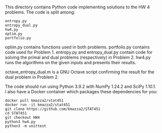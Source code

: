 This directory contains Python code implementing solutions to the HW 4 problems. The code is split among:
```
entropy.py
entropy_dual.py
hw4.py
optim.py
portfolio.py
```
optim.py contains functions used in both problems. portfolio.py contains code used for Problem 1. entropy.py and entropy_dual.py contain code for solving the primal and dual problems (respectively) in Problem 2. hw4.py runs the algorithms on the given inputs and presents their results.

octave_entropy_dual.m is a GNU Octave script confirming the result for the dual problem in Problem 2.

The code should run using Python 3.9.2 with NumPy 1.24.2 and SciPy 1.10.1. I also have a Docker container which packages these dependencies for you:
```
docker pull kmazza2/stat451
docker run -it kmazza2/stat451
git clone https://github.com/kmazza2/STAT451
cd STAT451
git checkout HW4
python3 hw4.py
python3 -m unittest
```

